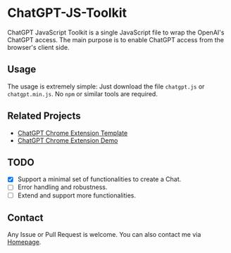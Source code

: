 # ChatGPT-JS-Toolkit

ChatGPT JavaScript Toolkit is a single JavaScript file to wrap the OpenAI's ChatGPT access. The main purpose is to enable ChatGPT access from the browser's client side.

## Usage

The usage is extremely simple: Just download the file `chatgpt.js` or `chatgpt.min.js`. No `npm` or similar tools are required.

## Related Projects

- [ChatGPT Chrome Extension Template](https://github.com/XieGuochao/ChatGPT-Chrome-Template)
- [ChatGPT Chrome Extension Demo]()

## TODO

- [x] Support a minimal set of functionalities to create a Chat.
- [ ] Error handling and robustness.
- [ ] Extend and support more functionalities.

## Contact

Any Issue or Pull Request is welcome. You can also contact me via [Homepage](https://xieguochao.com/).
